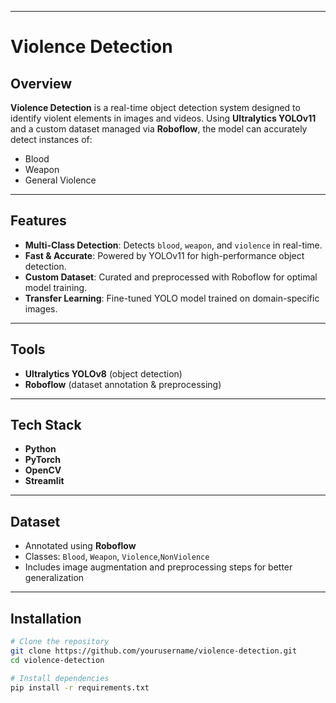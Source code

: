 
---

# Violence Detection

##  Overview

**Violence Detection** is a real-time object detection system designed to identify violent elements in images and videos. Using **Ultralytics YOLOv11** and a custom dataset managed via **Roboflow**, the model can accurately detect instances of:

*    Blood
*    Weapon
*    General Violence

---

##  Features

* **Multi-Class Detection**: Detects `blood`, `weapon`, and `violence` in real-time.
* **Fast & Accurate**: Powered by YOLOv11 for high-performance object detection.
* **Custom Dataset**: Curated and preprocessed with Roboflow for optimal model training.
* **Transfer Learning**: Fine-tuned YOLO model trained on domain-specific images.

---

## Tools 
* **Ultralytics YOLOv8** (object detection)
* **Roboflow** (dataset annotation & preprocessing)


---
## Tech Stack
* **Python**
* **PyTorch**
* **OpenCV**
* **Streamlit**
---

## Dataset
* Annotated using **Roboflow**
* Classes: `Blood`, `Weapon`, `Violence`,`NonViolence`
* Includes image augmentation and preprocessing steps for better generalization
---

## Installation

```bash
# Clone the repository
git clone https://github.com/yourusername/violence-detection.git
cd violence-detection

# Install dependencies
pip install -r requirements.txt
```




